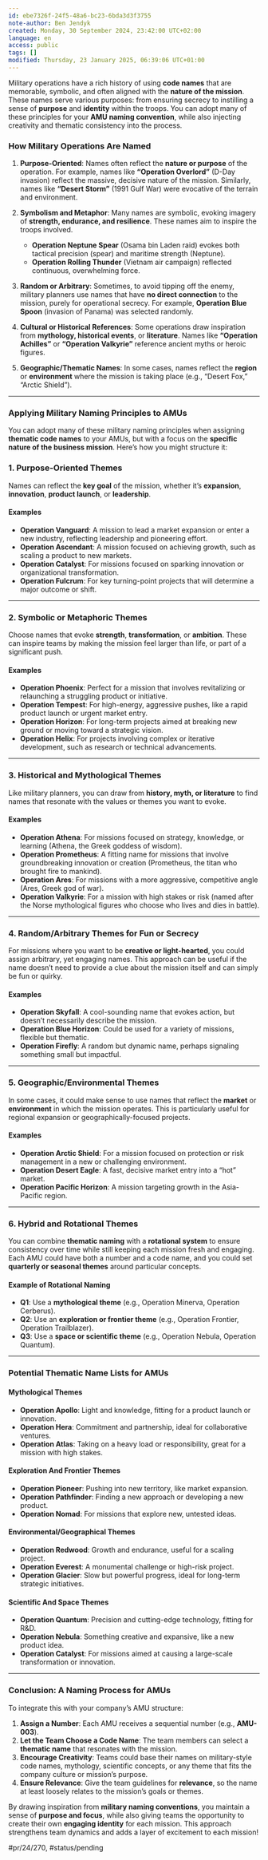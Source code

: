 ```yaml
---
id: ebe7326f-24f5-48a6-bc23-6bda3d3f3755
note-author: Ben Jendyk
created: Monday, 30 September 2024, 23:42:00 UTC+02:00
language: en
access: public
tags: []
modified: Thursday, 23 January 2025, 06:39:06 UTC+01:00
---
```


Military operations have a rich history of using **code names** that are memorable, symbolic, and often aligned with the **nature of the mission**. These names serve various purposes: from ensuring secrecy to instilling a sense of **purpose** and **identity** within the troops. You can adopt many of these principles for your **AMU naming convention**, while also injecting creativity and thematic consistency into the process.

### **How Military Operations Are Named**

1. **Purpose-Oriented**: Names often reflect the **nature or purpose** of the operation. For example, names like **“Operation Overlord”** (D-Day invasion) reflect the massive, decisive nature of the mission. Similarly, names like **“Desert Storm”** (1991 Gulf War) were evocative of the terrain and environment.

2. **Symbolism and Metaphor**: Many names are symbolic, evoking imagery of **strength, endurance, and resilience**. These names aim to inspire the troops involved.
	- **Operation Neptune Spear** (Osama bin Laden raid) evokes both tactical precision (spear) and maritime strength (Neptune).
	- **Operation Rolling Thunder** (Vietnam air campaign) reflected continuous, overwhelming force.

3. **Random or Arbitrary**: Sometimes, to avoid tipping off the enemy, military planners use names that have **no direct connection** to the mission, purely for operational secrecy. For example, **Operation Blue Spoon** (invasion of Panama) was selected randomly.

4. **Cultural or Historical References**: Some operations draw inspiration from **mythology, historical events**, or **literature**. Names like **“Operation Achilles”** or **“Operation Valkyrie”** reference ancient myths or heroic figures.
	
5. **Geographic/Thematic Names**: In some cases, names reflect the **region** or **environment** where the mission is taking place (e.g., “Desert Fox,” “Arctic Shield”).

---

### **Applying Military Naming Principles to AMUs**

You can adopt many of these military naming principles when assigning **thematic code names** to your AMUs, but with a focus on the **specific nature of the business mission**. Here’s how you might structure it:

### **1. Purpose-Oriented Themes**

Names can reflect the **key goal** of the mission, whether it’s **expansion**, **innovation**, **product launch**, or **leadership**.

#### Examples

- **Operation Vanguard**: A mission to lead a market expansion or enter a new industry, reflecting leadership and pioneering effort.
- **Operation Ascendant**: A mission focused on achieving growth, such as scaling a product to new markets.
- **Operation Catalyst**: For missions focused on sparking innovation or organizational transformation.
- **Operation Fulcrum**: For key turning-point projects that will determine a major outcome or shift.

---

### **2. Symbolic or Metaphoric Themes**

Choose names that evoke **strength**, **transformation**, or **ambition**. These can inspire teams by making the mission feel larger than life, or part of a significant push.

#### Examples

- **Operation Phoenix**: Perfect for a mission that involves revitalizing or relaunching a struggling product or initiative.
- **Operation Tempest**: For high-energy, aggressive pushes, like a rapid product launch or urgent market entry.
- **Operation Horizon**: For long-term projects aimed at breaking new ground or moving toward a strategic vision.
- **Operation Helix**: For projects involving complex or iterative development, such as research or technical advancements.

---

### **3. Historical and Mythological Themes**

Like military planners, you can draw from **history, myth, or literature** to find names that resonate with the values or themes you want to evoke.

#### Examples

- **Operation Athena**: For missions focused on strategy, knowledge, or learning (Athena, the Greek goddess of wisdom).
- **Operation Prometheus**: A fitting name for missions that involve groundbreaking innovation or creation (Prometheus, the titan who brought fire to mankind).
- **Operation Ares**: For missions with a more aggressive, competitive angle (Ares, Greek god of war).
- **Operation Valkyrie**: For a mission with high stakes or risk (named after the Norse mythological figures who choose who lives and dies in battle).

---

### **4. Random/Arbitrary Themes for Fun or Secrecy**

For missions where you want to be **creative or light-hearted**, you could assign arbitrary, yet engaging names. This approach can be useful if the name doesn’t need to provide a clue about the mission itself and can simply be fun or quirky.

#### Examples

- **Operation Skyfall**: A cool-sounding name that evokes action, but doesn’t necessarily describe the mission.
- **Operation Blue Horizon**: Could be used for a variety of missions, flexible but thematic.
- **Operation Firefly**: A random but dynamic name, perhaps signaling something small but impactful.

---

### **5. Geographic/Environmental Themes**

In some cases, it could make sense to use names that reflect the **market** or **environment** in which the mission operates. This is particularly useful for regional expansion or geographically-focused projects.

#### Examples

- **Operation Arctic Shield**: For a mission focused on protection or risk management in a new or challenging environment.
- **Operation Desert Eagle**: A fast, decisive market entry into a “hot” market.
- **Operation Pacific Horizon**: A mission targeting growth in the Asia-Pacific region.

---

### **6. Hybrid and Rotational Themes**

You can combine **thematic naming** with a **rotational system** to ensure consistency over time while still keeping each mission fresh and engaging. Each AMU could have both a number and a code name, and you could set **quarterly or seasonal themes** around particular concepts.

#### Example of Rotational Naming

- **Q1**: Use a **mythological theme** (e.g., Operation Minerva, Operation Cerberus).
- **Q2**: Use an **exploration or frontier theme** (e.g., Operation Frontier, Operation Trailblazer).
- **Q3**: Use a **space or scientific theme** (e.g., Operation Nebula, Operation Quantum).

---

### **Potential Thematic Name Lists for AMUs**

#### **Mythological Themes**

- **Operation Apollo**: Light and knowledge, fitting for a product launch or innovation.
- **Operation Hera**: Commitment and partnership, ideal for collaborative ventures.
- **Operation Atlas**: Taking on a heavy load or responsibility, great for a mission with high stakes.

#### **Exploration And Frontier Themes**

- **Operation Pioneer**: Pushing into new territory, like market expansion.
- **Operation Pathfinder**: Finding a new approach or developing a new product.
- **Operation Nomad**: For missions that explore new, untested ideas.

#### **Environmental/Geographical Themes**

- **Operation Redwood**: Growth and endurance, useful for a scaling project.
- **Operation Everest**: A monumental challenge or high-risk project.
- **Operation Glacier**: Slow but powerful progress, ideal for long-term strategic initiatives.

#### **Scientific And Space Themes**

- **Operation Quantum**: Precision and cutting-edge technology, fitting for R&D.
- **Operation Nebula**: Something creative and expansive, like a new product idea.
- **Operation Catalyst**: For missions aimed at causing a large-scale transformation or innovation.

---

### **Conclusion: A Naming Process for AMUs**

To integrate this with your company’s AMU structure:

1. **Assign a Number**: Each AMU receives a sequential number (e.g., **AMU-003**).
2. **Let the Team Choose a Code Name**: The team members can select a **thematic name** that resonates with the mission.
3. **Encourage Creativity**: Teams could base their names on military-style code names, mythology, scientific concepts, or any theme that fits the company culture or mission’s purpose.
4. **Ensure Relevance**: Give the team guidelines for **relevance**, so the name at least loosely relates to the mission’s goals or themes.

By drawing inspiration from **military naming conventions**, you maintain a sense of **purpose and focus**, while also giving teams the opportunity to create their own **engaging identity** for each mission. This approach strengthens team dynamics and adds a layer of excitement to each mission!


#pr/24/270, #status/pending